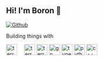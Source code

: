 ## Hi! I'm Boron 👋

[![Github](https://img.shields.io/github/followers/borontion?label=Follow&style=social)](https://github.com/borontion)

Building things with

<div>
  <img align="center" height="30" alt="terraform" src="https://www.svgrepo.com/download/376356/aws.svg">
  <sup>
  <a href="https://www.credly.com/badges/19a5bd75-4053-4dae-8098-5e8598795667/linked_in_profile"><img src="https://images.credly.com/size/680x680/images/0e284c3f-5164-4b21-8660-0d84737941bc/image.png" width="12"></a>
  </sup>
  <img align="center" height="30" alt="terraform" src="https://www.svgrepo.com/download/376331/kubernetes.svg">
  <a href="https://www.terraform.io/"><img align="center" height="30" alt="terraform" src="https://www.svgrepo.com/download/448253/terraform.svg"></a>
  <a href="https://go.dev/"><img align="center" height="30" alt="go" src="https://www.svgrepo.com/download/349380/go.svg"></a>
  <a href="https://www.typescriptlang.org/"><img align="center" height="30" alt="typescript" src="https://www.svgrepo.com/download/374146/typescript-official.svg"></a>
  <a href="https://www.python.org/"><img align="center" height="30" alt="python" src="https://www.svgrepo.com/download/452091/python.svg"></a>
  <img align="center" height="30" alt="c++" src="https://www.svgrepo.com/download/373528/cpp3.svg">
</div>
